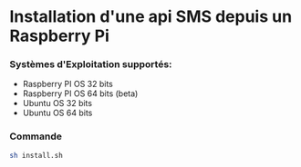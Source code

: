 # Installation d'une api SMS depuis un Raspberry Pi

### Systèmes d'Exploitation supportés:

- Raspberry PI OS 32 bits
- Raspberry PI OS 64 bits (beta)
- Ubuntu OS 32 bits
- Ubuntu OS 64 bits

### Commande

```bash
sh install.sh
```

